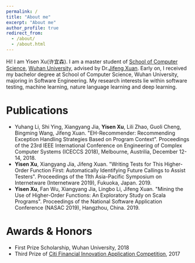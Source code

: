 ```yaml
---
permalink: /
title: "About me"
excerpt: "About me"
author_profile: true
redirect_from: 
  - /about/
  - /about.html
---
```


Hi! I am Yisen Xu(许宜森). I am a master student of [School of Computer Science](http://cs.whu.edu.cn/), [Wuhan University](https://www.whu.edu.cn/), advised by Dr.[Jifeng Xuan](http://www.jifeng-xuan.com/). Early on, I received my bachelor degree at School of Computer Science, Wuhan University, majoring in Software Engineering. My research interests lie within software testing, machine learning, nature language learning and deep learning. 

Publications
======

* Yuhang Li, Shi Ying, Xiangyang Jia, **Yisen Xu**, Lili Zhao, Guoli Cheng, Bingming Wang, Jifeng Xuan. "EH-Recommender: Recommending Exception Handling Strategies Based on Program Context". Proceedings of the 23rd IEEE International Conference on Engineering of Complex Computer Systems (ICECCS 2018), Melbourne, Austrilia, December 12-14, 2018.
* **Yisen Xu**, Xiangyang Jia, Jifeng Xuan. "Writing Tests for This Higher-Order Function First: Automatically Identifying Future Callings to Assist Testers". Proceedings of the 11th Asia-Pacific Symposium on Internetware (Internetware 2019), Fukuoka, Japan. 2019.
* **Yisen Xu**, Fan Wu, Xiangyang Jia, Lingbo Li, Jifeng Xuan. "Mining the Use of Higher-Order Functions: An Exploratory Study on Scala Programs". Proceedings of the National Software Application Conference (NASAC 2019), Hangzhou, China. 2019.

Awards & Honors
======

* First Prize Scholarship, Wuhan University, 2018
* Third Prize of [Citi Financial Innovation Application Competition](http://www.citigroup.com/china/csts/EducationProgram/AboutEducation_CFCcn.html), 2017